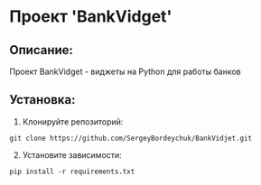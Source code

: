 # Проект 'BankVidget'
 
## Описание:

Проект BankVidget - виджеты на Python для работы банков

## Установка:

1. Клонируйте репозиторий:
```commandline
git clone https://github.com/SergeyBordeychuk/BankVidjet.git
```
2. Установите зависимости:
```commandline
pip install -r requirements.txt
```